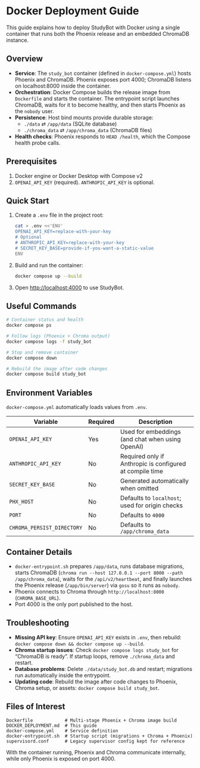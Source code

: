 # Docker Deployment Guide

This guide explains how to deploy StudyBot with Docker using a single container that runs both the Phoenix release and an embedded ChromaDB instance.

## Overview

- **Service**: The `study_bot` container (defined in `docker-compose.yml`) hosts Phoenix and ChromaDB. Phoenix exposes port 4000; ChromaDB listens on localhost:8000 inside the container.
- **Orchestration**: Docker Compose builds the release image from `Dockerfile` and starts the container. The entrypoint script launches ChromaDB, waits for it to become healthy, and then starts Phoenix as the `nobody` user.
- **Persistence**: Host bind mounts provide durable storage:
  - `./data` ⇄ `/app/data` (SQLite database)
  - `./chroma_data` ⇄ `/app/chroma_data` (ChromaDB files)
- **Health checks**: Phoenix responds to `HEAD /health`, which the Compose health probe calls.

## Prerequisites

1. Docker engine or Docker Desktop with Compose v2
2. `OPENAI_API_KEY` (required). `ANTHROPIC_API_KEY` is optional.

## Quick Start

1. Create a `.env` file in the project root:

   ```bash
   cat > .env <<'ENV'
   OPENAI_API_KEY=replace-with-your-key
   # Optional
   # ANTHROPIC_API_KEY=replace-with-your-key
   # SECRET_KEY_BASE=provide-if-you-want-a-static-value
   ENV
   ```

2. Build and run the container:

   ```bash
   docker compose up --build
   ```

3. Open [http://localhost:4000](http://localhost:4000) to use StudyBot.

## Useful Commands

```bash
# Container status and health
docker compose ps

# Follow logs (Phoenix + Chroma output)
docker compose logs -f study_bot

# Stop and remove container
docker compose down

# Rebuild the image after code changes
docker compose build study_bot
```

## Environment Variables

`docker-compose.yml` automatically loads values from `.env`.

| Variable | Required | Description |
| --- | --- | --- |
| `OPENAI_API_KEY` | Yes | Used for embeddings (and chat when using OpenAI) |
| `ANTHROPIC_API_KEY` | No | Required only if Anthropic is configured at compile time |
| `SECRET_KEY_BASE` | No | Generated automatically when omitted |
| `PHX_HOST` | No | Defaults to `localhost`; used for origin checks |
| `PORT` | No | Defaults to `4000` |
| `CHROMA_PERSIST_DIRECTORY` | No | Defaults to `/app/chroma_data` |

## Container Details

- `docker-entrypoint.sh` prepares `/app/data`, runs database migrations, starts ChromaDB (`chroma run --host 127.0.0.1 --port 8000 --path /app/chroma_data`), waits for the `/api/v2/heartbeat`, and finally launches the Phoenix release (`/app/bin/server`) via `gosu` so it runs as `nobody`.
- Phoenix connects to Chroma through `http://localhost:8000` (`CHROMA_BASE_URL`).
- Port 4000 is the only port published to the host.

## Troubleshooting

- **Missing API key**: Ensure `OPENAI_API_KEY` exists in `.env`, then rebuild: `docker compose down && docker compose up --build`.
- **Chroma startup issues**: Check `docker compose logs study_bot` for “ChromaDB is ready”. If startup loops, remove `./chroma_data` and restart.
- **Database problems**: Delete `./data/study_bot.db` and restart; migrations run automatically inside the entrypoint.
- **Updating code**: Rebuild the image after code changes to Phoenix, Chroma setup, or assets: `docker compose build study_bot`.

## Files of Interest

```
Dockerfile            # Multi-stage Phoenix + Chroma image build
DOCKER_DEPLOYMENT.md  # This guide
docker-compose.yml    # Service definition
docker-entrypoint.sh  # Startup script (migrations + Chroma + Phoenix)
supervisord.conf      # Legacy supervisor config kept for reference
```

With the container running, Phoenix and Chroma communicate internally, while only Phoenix is exposed on port 4000.

